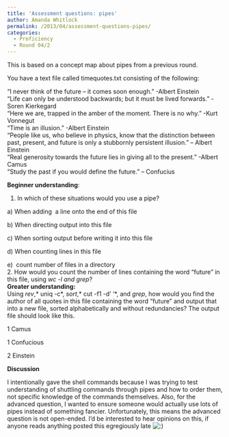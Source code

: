 ```yaml
---
title: 'Assessment questions: pipes'
author: Amanda Whitlock
permalink: /2013/04/assessment-questions-pipes/
categories:
  - Proficiency
  - Round 04/2
---
```

This is based on a concept map about pipes from a previous round.

You have a text file called timequotes.txt consisting of the following:

“I never think of the future &#8211; it comes soon enough.” -Albert Einstein  
“Life can only be understood backwards; but it must be lived forwards.” -Soren Kierkegard  
“Here we are, trapped in the amber of the moment. There is no why.” -Kurt Vonnegut  
“Time is an illusion.” -Albert Einstein  
&#8220;People like us, who believe in physics, know that the distinction between past, present, and future is only a stubbornly persistent illusion.&#8221; &#8211; Albert Einstein  
“Real generosity towards the future lies in giving all to the present.” -Albert Camus  
“Study the past if you would define the future.” &#8211; Confucius

**Beginner understanding**:

1. In which of these situations would you use a pipe?

a) When adding  a line onto the end of this file

b) When directing output into this file

c) When sorting output before writing it into this file

d) When counting lines in this file

e)  count number of files in a directory  
2. How would you count the number of lines containing the word &#8220;future&#8221; in this file, using *wc -l *and* grep*?  
**Greater understanding:**  
Using *rev*,* uniq -c*, *sort*,* cut -f1 -d&#8217; &#8216;*, and *grep*, how would you find the author of all quotes in this file containing the word &#8220;future&#8221; and output that into a new file, sorted alphabetically and without redundancies? The output file should look like this.

1 Camus

1 Confucious

2 Einstein

**Discussion**

I intentionally gave the shell commands because I was trying to test understanding of shuttling commands through pipes and how to order them, not specific knowledge of the commands themselves. Also, for the advanced question, I wanted to ensure someone would actually use lots of pipes instead of something fancier. Unfortunately, this means the advanced question is not open-ended. I&#8217;d be interested to hear opinions on this, if anyone reads anything posted this egregiously late <img src="http://localhost:8080/wp-includes/images/smilies/icon_smile.gif" alt=":)" class="wp-smiley" />
